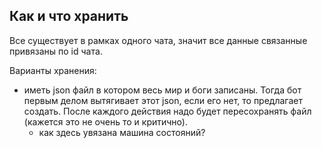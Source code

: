 ## Как и что хранить

Все существует в рамках одного чата, 
значит все данные связанные привязаны по id чата.

Варианты хранения:
- иметь json файл в котором весь мир и боги записаны. 
  Тогда бот первым делом вытягивает этот json, если его нет, то предлагает создать.
  После каждого действия надо будет пересохранять файл (кажется это не очень то и критично).
  - как здесь увязана машина состояний?


